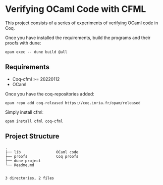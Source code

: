 # Verifying OCaml Code with CFML

This project consists of a series of experiments of verifying OCaml code in Coq.

Once you have installed the requirements, build the programs and their proofs with dune:
```
opam exec -- dune build @all
```

## Requirements

- Coq-cfml >= 20220112
- OCaml

Once you have the coq-repositories added:

```
opam repo add coq-released https://coq.inria.fr/opam/released
```

Simply install cfml:
```
opam install cfml coq-cfml
```

## Project Structure

```
.
├── lib                OCaml code
├── proofs             Coq proofs 
├── dune-project
└── Readme.md


3 directories, 2 files
```


